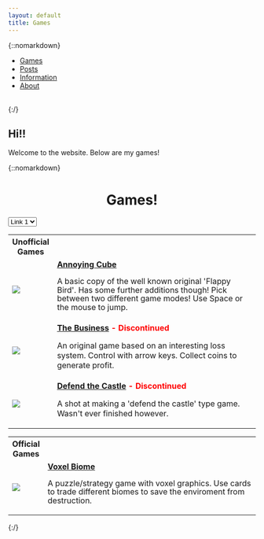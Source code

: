 ```yaml
---
layout: default
title: Games
---
```


{::nomarkdown}
<ul>
  <li><a class="active" href="#games">Games</a></li>
  <li><a href="#news">Posts</a></li>
  <li><a href="#contact">Information</a></li>
  <li><a href="#about">About</a></li>
</ul>
<br>
{:/}

## **Hi!!** 

Welcome to the website. Below are my games! 

{::nomarkdown}

<center><h1>Games!</h1></center>

<div class="dropdown">
  <select name="gameTypes" class="dropbtn">
    <option value="1" class="dropdown-content">Link 1</option>
    <option value="2" class="dropdown-content">Link 2</option>
    <option value="3" class="dropdown-content">Link 3</option>
  </select>
</div>

<table>
    <tr>
        <th style="width:20px"><b>Unofficial Games</b></th>
        <th></th>
    </tr>
    <tr>
        <td id="columnTest"><a href="./games/flying-cube/index.html"><img src="/blog/assets/PageImages/ThumbnailAnnoyingCubeNotScaled.jpg"></a></td>
        <td><a href="./games/flying-cube/index.html"><b>Annoying Cube</b></a> <br> <p style="line-height:1.1;">A basic copy of the well known original 'Flappy Bird'. Has some further additions though! Pick between two different game modes! Use Space or the mouse to jump. </p></td>
    </tr>
    <tr>
        <td><a href="./games/the-business-dev/index.html"><img src="/blog/assets/PageImages/BusinessNotScaled.jpg"></a></td>
        <td><a href="./games/the-business-dev/index.html"><b>The Business</b></a> <b style="color:red;">- Discontinued</b> <br> <p>An original game based on an interesting loss system. Control with arrow keys. Collect coins to generate profit. </p></td>
    </tr>
    <tr>
        <td><a href="./games/defend-the-castle/index.html"><img src="/blog/assets/PageImages/SideScrollerThingyThing.jpg"></a></td>
        <td><a href="./games/defend-the-castle/index.html"><b>Defend the Castle</b></a> <b style="color:red;">- Discontinued</b> <br> <p>A shot at making a 'defend the castle' type game. Wasn't ever finished however.</p></td>
    </tr>
</table>

<table>
    <tr>
        <th style="width:20px"><b>Official Games</b></th>
        <th></th>
    </tr>
    <tr>
        <td id="columnTest"><a href="./games/voxel-biome/index.html"><img src="/blog/assets/PageImages/VoxelBiomeThingy.jpg"></a></td>
        <td><a href="./games/voxel-biome/index.html"><b>Voxel Biome</b></a><br> <p style="line-height:1.1;">A puzzle/strategy game with voxel graphics. Use cards to trade different biomes to save the enviroment from destruction.</p></td>
    </tr>
</table>

<script>

var gamesSelect = document.getElementById("gameTypes");
var selectedGames = gamesSelect.options[gamesSelect.selectedIndex].value;

</script>


{:/}